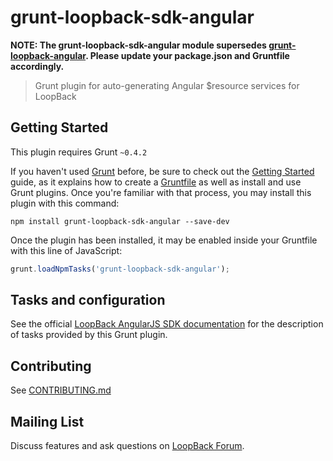 # grunt-loopback-sdk-angular

**NOTE: The grunt-loopback-sdk-angular module supersedes [grunt-loopback-angular](https://www.npmjs.org/grunt-loopback-angular). Please update your package.json and Gruntfile accordingly.**

> Grunt plugin for auto-generating Angular $resource services for LoopBack

## Getting Started
This plugin requires Grunt `~0.4.2`

If you haven't used [Grunt](http://gruntjs.com/) before,
be sure to check out the [Getting Started](http://gruntjs.com/getting-started)
guide, as it explains how to create
a [Gruntfile](http://gruntjs.com/sample-gruntfile) as well as install and
use Grunt plugins. Once you're familiar with that process, you may install
this plugin with this command:

```shell
npm install grunt-loopback-sdk-angular --save-dev
```

Once the plugin has been installed, it may be enabled inside your Gruntfile
with this line of JavaScript:

```js
grunt.loadNpmTasks('grunt-loopback-sdk-angular');
```

## Tasks and configuration

See the official
[LoopBack AngularJS SDK documentation](http://docs.strongloop.com/display/LB/AngularJS+JavaScript+SDK#AngularJSJavaScriptSDK-Gruntplugin)
for the description of tasks provided by this Grunt plugin.

## Contributing

See [CONTRIBUTING.md](CONTRIBUTING.md)

## Mailing List

Discuss features and ask questions on [LoopBack Forum](https://groups.google.com/forum/#!forum/loopbackjs).
